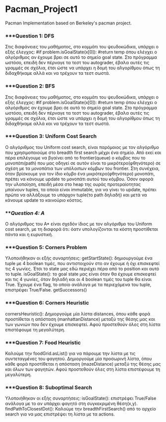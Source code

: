 # Pacman_Project1
Pacman Implementation based on Berkeley's pacman project.

### ***Question 1: DFS
Στις διαφάνειες του μαθήματος, στο κομμάτι του ψευδοκώδικα, υπάρχει ο εξής έλεγχος:
#if problem.isGoalState(x[0]):
#return temp
όπου ελέγχει ο αλγόριθμος αν έχουμε βρει σε αυτό το σημείο goal state. Στο πρόγραμμα ωστόσο, επειδή δεν πέρναγε τα τεστ του autograder, έβαλα αυτές τις γραμμές σε σχόλια, έτσι ώστε να υπάρχει η δομή του αλγορίθμου όπως τη διδαχθήκαμε αλλά και να τρέχουν τα τεστ σωστά.

### ***Question 2: BFS
Στις διαφάνειες του μαθήματος, στο κομμάτι του ψευδοκώδικα, υπάρχει ο εξής έλεγχος:
#if problem.isGoalState(x[0]):
#return temp
όπου ελέγχει ο αλγόριθμος αν έχουμε βρει σε αυτό το σημείο goal state. Στο πρόγραμμα ωστόσο, επειδή δεν πέρναγε τα τεστ του autograder, έβαλα αυτές τις γραμμές σε σχόλια, έτσι ώστε να υπάρχει η δομή του αλγορίθμου όπως τη διδαχθήκαμε αλλά και να τρέχουν τα τεστ σωστά.

### ***Question 3: Uniform Cost Search
Ο αλγόριθμος του Uniform cost search, είναι παρόμοιος με τον αλγόριθμο που χρησιμοποιούμε στο breadth first search μέχρι ένα σημείο. Από εκεί και πέρα επιλέγουμε να βγαίνει από το frontier(queue) ο κόμβος που το μονοπάτι(path) που μας οδηγεί σε αυτόν είναι το μικρότερο(φθηνότερο) σε σχέση με τα μονοπάτια των υπόλοιπων κόμβων του frontier. Στη συνέχεια, όταν βρίσκουμε για τον ίδιο κόμβο ένα μικρότερο(φθηνότερο) μονοπάτι, πρέπει να κάνουμε update το μονοπάτι αυτού του κόμβου.
Όσον αφορά την υλοποίηση, επειδή μέσα στο heap της ουράς προτεραίοτητας μπαίνουν tuples, τα οποία είναι immutable, για να γίνει το update, πρέπει πρώτα να αλλάξουμε το υπάρχον tuple(το path δηλαδή) και μετά να κάνουμε update το καινούριο κόστος.

### ***Question 4: A*
Ο αλγόριθμος του A* είναι σχεδόν ίδιος με τον αλγόριθμο του Uniform cost search, με τη διαφορά ότι: όατν υπολογίζονται τα κόστη προστίθεται πάντα και η ευρυστική.

### ***Question 5: Corners Problem
Υλοποιήθηκαν οι εξής συναρτήσεις:
getStartState(): δημιουργούμε ένα tuple με 4 boolean τιμές, που αντιστοιχούν στο αν έχουμε ή όχι επισκεφτεί τις 4 γωνίες. Έτσι το state μας εδώ περιέχει πέρα από το position και αυτό το tuple.
isGoalState(): το goal state μας είναι όταν θα έχουμε επισκεφτεί και τις 4 γωνίες, όταν δηλαδή και οι 4 boolean τιμές του tuple θα είναι True. Έχουμε ένα flag, το οποίο ανάλογα με τα περιεχόμενα του tuple, επιστρέφει True/False.
getSuccessors()

### ***Question 6: Corners Heuristic
cornersHeuristic(): Δημιοργούμε μία λίστα distances, όπου κάθε φορά προστίθεται η απόσταση (manhattanDistance) μεταξύ της θέσης μας και των γωνιών που δεν έχουμε επισκεφτεί. Αφού προστεθούν όλες στη λίστα επιστέφουμε τη μεγαλύτερη.

### ***Question 7: Food Heuristic
Καλούμε την foodGrid.asList() για να πάρουμε την λίστα με τις συντεταγμένες του φαγητού. Δημιοργούμε μία προσωρινή λίστα, όπου κάθε φορά προστίθεται η απόσταση (mazeDistance) μεταξύ της θέσης μας και όλων των φαγητών. Αφού προστεθούν όλες στη λίστα επιστέφουμε τη μεγαλύτερη.

### ***Question 8: Suboptimal Search
Υλοποιήθηκαν οι εξής συναρτήσεις:
isGoalState(): επιστρέφει True/False ανάλογα με το αν υπάρχει φαγητό στη συγκεκριμένη θέση(x,y).
findPathToClosestDot(): Καλούμε την breadthFirstSearch() από το αρχείο search για να μας επιστρέψει τη λίστα με τα actions.
